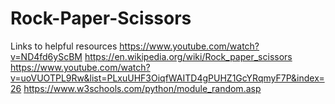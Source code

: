 # Rock-Paper-Scissors
Links to helpful resources
https://www.youtube.com/watch?v=ND4fd6yScBM
https://en.wikipedia.org/wiki/Rock_paper_scissors
https://www.youtube.com/watch?v=uoVUOTPL9Rw&list=PLxuUHF3OiqfWAITD4gPUHZ1GcYRqmyF7P&index=26
https://www.w3schools.com/python/module_random.asp

